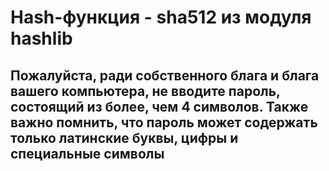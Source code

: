 # Hash-функция - sha512 из модуля hashlib

## Пожалуйста, ради собственного блага и блага вашего компьютера, не вводите пароль, состоящий из более, чем 4 символов. Также важно помнить, что пароль может содержать только латинские буквы, цифры и специальные символы